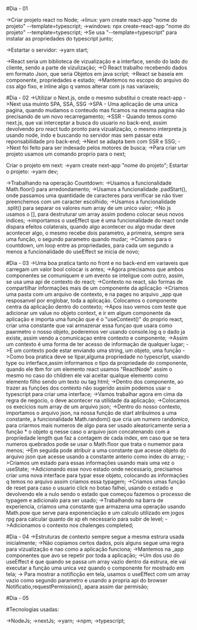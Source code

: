 <!-- React -->

#Dia - 01

->Criar projeto react no Node;
    ->linux: yarn create react-app "nome do projeto" --template=typescript;
    ->windows: npx create-react-app "nome do projeto" --template=typescript;
    ->Se usa "--template=typescript" para instalar as propriedades do typescript junto;

->Estartar o servidor:
    ->yarn start;

->React seria um biblioteca de vizualização e a interface, sendo do lado do cliente, sendo a parte de vizulização;
->O React trabalho recebendo dados em formato Json, que seria Objetos em java script;
->React se baseia em componente, propriedades e estado;
->Mantemos no escopo do arquivo do css algo fixo, e inline algo q vamos alterar com js nas variaveis;

#Dia - 02
->Utilizar o Next.js, onde o mesmo substitui o create react-app
->Next usa muinto SPA, SSA, SSG
    ->SPA - Uma aplicação de uma unica pagina, quando mudamos o conteudo mas ficamos na mesma pagina não precisando de um novo recarregamento;
    ->SSR - Quando temos como next.js, que vai interceptar a busca do usuario no back-end, assim devolvendo pro react tudo pronto para vizualização, o mesmo interpreta js usando node, indo e buscando no servidor mas sem passar esta reponsabilidade pro back-end;
    ->Next se adapta bem com SSR e SSG;
->Next foi feito para ser indexado pelos motores de busca;
->Para criar um projeto usamos um comando proprio para o next;

Criar o projeto em next:
    ->yarn create next-app "nome do projeto";
Estartar o projeto:
    ->yarn dev;

->Trabalhando na operação Countdown:
    ->Usamos a funcionalidade Math.floor() para arredondamento;
    ->Usamos a funcionalidade .padStart(), onde passamos uma quantidade de caracteres para verificar se
    não tiver preenchemos com um caracter escolhido;
    ->Usamos a funcionalidade .split() para separar os valores num array de um unico valor;
    ->No js usamos o [], para destruturar um array assim podeno colocar seus novos indices;
    ->importamos o useEffect que é uma funcionalidade do react onde dispara efeitos colaterais,
    quando algo acontecer ou algo mudar deve acontecer algo, o mesmo recebe dois parametro, a primeira,
    sempre sera uma função, o segundo parametro quando mudar;
    ->Criamos para o countdown, um loop entre as propriedades, para cada um segundo a menos a funcionalidade do useEffect se inicia de novo;

#Dia - 03
    ->Uma boa pratica tanto no front e no back-end em variaveis que carregam um valor bool colocar is
    antes;
    ->Agora precisamos que ambos componentes se comuniquem e um evento se inteligue com outro, assim,
    se usa uma api de contexto do react;
    ->Contexto no react, são formas de compartilhar informações mais de um componente da aplicação
    ->Criamos uma pasta com um arquivo de contexto, e na pages no arquivo _app que resposanvel por englobar, toda a aplicação. Colocamos o componente centra da aplicação dentro do contexto;
    ->Apos isso vemos com teste que adicionar um value no objeto context, e ir em algum componente da aplicação e importa uma função que é o "useContext()" do proprio react, criar uma constante que vai armazenar essa funçao que usara como paarmetro o nosso objeto, poderemos ver usando console.log q o dado ja existe, assim vendo a comunicaçao entre contexto e componente;
    ->Assim um contexto é uma forma de ter acesso de informação de qualquer lugar;
    ->E um contexto pode estar enviando uma string, um objeto, uma função
    ->Como boa pratica deve se tipar,alguma propriedade no typescript, usando type ou interface,assim informamos o tipo da propriedade do componente, quando ele tbm for um elemento react usamos "ReactNode" assim o mesmo no caso do children ele vai aceitar qualque elemento como elemento filho sendo um texto ou tag html;
    ->Dentro dos componente, ao trazer as funções dos contexto não sugerido assim podemos usar o typescript para criar uma interface;
    ->Vamos trabalhar agora em cima da regra de negocio, o deve acontecer na utilidade da aplicação;
    ->Colocamos os execicios num array de um arquivo json;
    ->Dentro do nosso contexto, importamos o arquivo json, na nossa função de start atribuimos a uma constante, a funcionalidade Math.random() que cria um numero randomico, para criarmos mais numeros de algo para ser usado aleatoricamente seria a função * o objeto q nesse caso o arquivo json concatenando com a propriedade length que faz a contagem de cada index, em caso que se tera numeros quebrados pode se usar o Math.floor que trata o numemor para menos;
    ->Em seguida pode atribuir a uma constante que acesse objeto do arquivo json que acesse usando a constante anterio como index do array;
    ->Criamos um estado para essas informações usando mais uma vez o useState;
    ->Adicionando esse novo estado onde necessario, precisamos criar uma nova interface para typar esse objeto, colocando as informações q temos no arquivo assim criamos essa typagem;
    ->Criamos umas função de reset para caso o usuario click no botao falhei, usando o estado e devolvendo ele a nulo sendo o estado que começou fazemos o processo de typagem e adicionalo para ser usado;
    ->Trabalhando na barra de experiencia, criamos uma constante que armazena uma operação usando Math.pow que serve para exponenciação e um calculo utilizado em jogos rpg para calcular quanto de xp eh necessario para subir de level;
    ->Adicionamos o contexto nos chalenges completed;


#Dia - 04
    ->Estruturas de contexto sempre segue a mesma estrura usada inicialmente;
    ->Não copiamos certos dados, pois alguns segue uma regra para vizualização e nao como a aplicação funciona;
    ->Mantemos na _app componentes que avo se repetir por toda a aplicação;
    ->Um dos uso do useEffect é que quando se passa um array vazio dentro da estrura, ele vai executar a função uma unica vez quando o componente for mostrado em tela;
    -> Para mostrar a notificção em tela, usamos o useEffect com um array vazio como segundo parametro e usando a propria api do browser Notificatio,requestPermission(), apara assim dar permisão;

#Dia - 05

#Tecnologias usadas:

->NodeJs;
->nextJs;
->yarn;
->npm;
->typescript;
